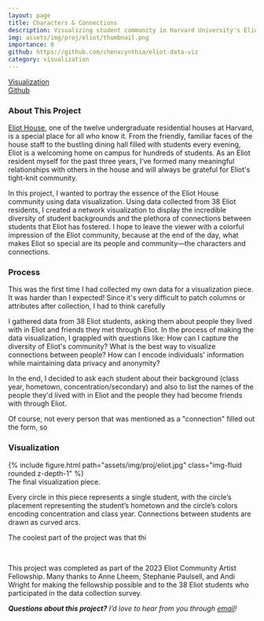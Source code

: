 ```yaml
---
layout: page
title: Characters & Connections
description: Visualizing student community in Harvard University's Eliot House.
img: assets/img/proj/eliot/thumbnail.png
importance: 0
github: https://github.com/chenxcynthia/eliot-data-viz
category: visualization
---
```

<div class = "projheader">
    <div class="links"><a href='https://drive.google.com/file/d/1cpUUtVKPJt62t9C2vgyZ-bLjlU1PMZ6_/view?usp=sharing' class="btn z-depth-0" role="button"> Visualization </a></div>
    <div class="links"><a href='https://github.com/chenxcynthia/eliot-data-viz' class="btn z-depth-0" role="button"> <i class="fab fa-github gh-icon"></i> Github</a></div>
</div>

### About This Project
[Eliot House](https://eliot.harvard.edu/), one of the twelve undergraduate residential houses at Harvard, is a special place for all who know it. From the friendly, familiar faces of the house staff to the bustling dining hall filled with students every evening, Eliot is a welcoming home on campus for hundreds of students. As an Eliot resident myself for the past three years, I’ve formed many meaningful relationships with others in the house and will always be grateful for Eliot's tight-knit community.

In this project, I wanted to portray the essence of the Eliot House community using data visualization. Using data collected from 38 Eliot residents, I created a network visualization to display the incredible diversity of student backgrounds and the plethora of connections between students that Eliot has fostered. I hope to leave the viewer with a colorful impression of the Eliot community, because at the end of the day, what makes Eliot so special are its people and community—the characters and connections.

### Process 
This was the first time I had collected my own data for a visualization piece. It was harder than I expected! Since it's very difficult to patch columns or attributes after collection, I had to think carefully

I gathered data from 38 Eliot students, asking them about people they lived with in Eliot and friends they met through Eliot. In the process of making the data visualization, I grappled with questions like: How can I capture the diversity of Eliot's community? What is the best way to visualize connections between people? How can I encode individuals' information while maintaining data privacy and anonymity?

In the end, I decided to ask each student about their background (class year, hometown, concentration/secondary) and also to list the names of the people they'd lived with in Eliot and the people they had become friends with through Eliot.

Of course, not every person that was mentioned as a "connection" filled out the form, so 

### Visualization
<div class="row justify-content-sm-center">
    <div class="col-sm-6 mt-3 mt-md-0">
        {% include figure.html path="assets/img/proj/eliot.jpg" class="img-fluid rounded z-depth-1" %}
    </div>
</div>
<div class="caption">
    The final visualization piece.
</div>

Every circle in this piece represents a single student, with the circle’s placement representing the student’s hometown and the circle’s colors encoding concentration and class year. Connections between students are drawn as curved arcs. 

The coolest part of the project was that thi

&#8202;


This project was completed as part of the 2023 Eliot Community Artist Fellowship. Many thanks to Anne Lheem, Stephanie Paulsell, and Andi Wright for making the fellowship possible and to the 38 Eliot students who participated in the data collection survey.

<i> **Questions about this project?** I’d love to hear from you through <a href="mailto:cynthiachen@college.harvard.edu">email</a>!</i>

&#8202;
